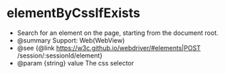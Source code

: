 # elementByCssIfExists

* Search for an element on the page, starting from the document root.
* @summary Support: Web(WebView)
* @see {@link https://w3c.github.io/webdriver/#elements|POST /session/:sessionId/element}
* @param {string} value The css selector
